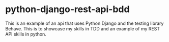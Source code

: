 # python-django-rest-api-bdd
This is an example of an api that uses Python Django and the testing library Behave. This is to showcase my skills in TDD and an example of my REST API skills in python.
